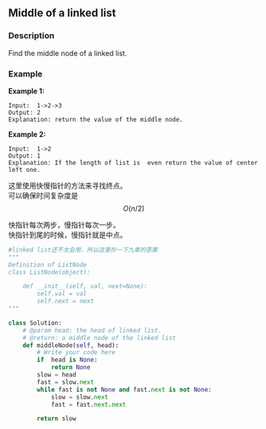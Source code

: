 ## Middle of a linked list

### Description

Find the middle node of a linked list.

### Example

**Example 1:**

```
Input:  1->2->3
Output: 2    
Explanation: return the value of the middle node.
```

**Example 2:**

```
Input:  1->2
Output: 1    
Explanation: If the length of list is  even return the value of center left one.
```

这里使用快慢指针的方法来寻找终点。  
可以确保时间复杂度是 $$O(n/2)$$

快指针每次两步，慢指针每次一步。  
快指针到尾的时候，慢指针就是中点。

```py
#linked list还不太会用，所以这里抄一下九章的答案
"""
Definition of ListNode
class ListNode(object):

    def __init__(self, val, next=None):
        self.val = val
        self.next = next
"""

class Solution:
    # @param head: the head of linked list.
    # @return: a middle node of the linked list
    def middleNode(self, head):
        # Write your code here
        if  head is None:
            return None
        slow = head
        fast = slow.next
        while fast is not None and fast.next is not None:
            slow = slow.next
            fast = fast.next.next

        return slow
```



